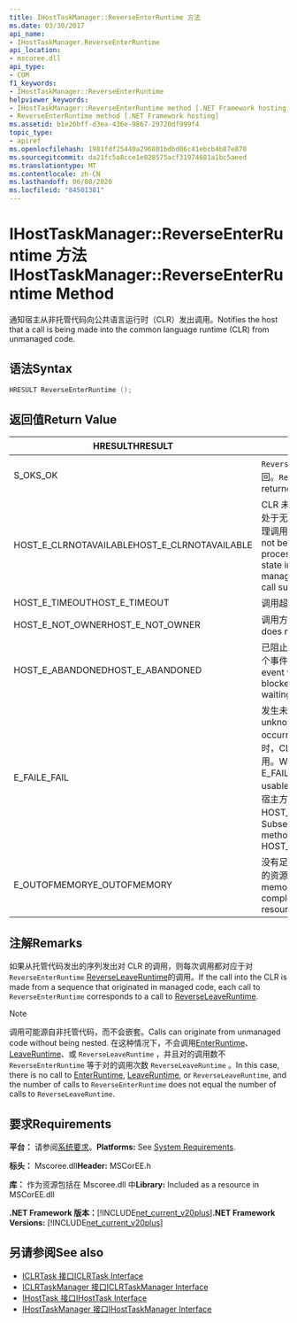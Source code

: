 ```yaml
---
title: IHostTaskManager::ReverseEnterRuntime 方法
ms.date: 03/30/2017
api_name:
- IHostTaskManager.ReverseEnterRuntime
api_location:
- mscoree.dll
api_type:
- COM
f1_keywords:
- IHostTaskManager::ReverseEnterRuntime
helpviewer_keywords:
- IHostTaskManager::ReverseEnterRuntime method [.NET Framework hosting]
- ReverseEnterRuntime method [.NET Framework hosting]
ms.assetid: b1e26bff-d3ea-436e-9867-29720df999f4
topic_type:
- apiref
ms.openlocfilehash: 1981fdf25440a296801bdbd06c41ebcb4b87e870
ms.sourcegitcommit: da21fc5a8cce1e028575acf31974681a1bc5aeed
ms.translationtype: MT
ms.contentlocale: zh-CN
ms.lasthandoff: 06/08/2020
ms.locfileid: "84501381"
---
```

# <a name="ihosttaskmanagerreverseenterruntime-method"></a><span data-ttu-id="340c1-102">IHostTaskManager::ReverseEnterRuntime 方法</span><span class="sxs-lookup"><span data-stu-id="340c1-102">IHostTaskManager::ReverseEnterRuntime Method</span></span>
<span data-ttu-id="340c1-103">通知宿主从非托管代码向公共语言运行时（CLR）发出调用。</span><span class="sxs-lookup"><span data-stu-id="340c1-103">Notifies the host that a call is being made into the common language runtime (CLR) from unmanaged code.</span></span>  
  
## <a name="syntax"></a><span data-ttu-id="340c1-104">语法</span><span class="sxs-lookup"><span data-stu-id="340c1-104">Syntax</span></span>  
  
```cpp  
HRESULT ReverseEnterRuntime ();  
```  
  
## <a name="return-value"></a><span data-ttu-id="340c1-105">返回值</span><span class="sxs-lookup"><span data-stu-id="340c1-105">Return Value</span></span>  
  
|<span data-ttu-id="340c1-106">HRESULT</span><span class="sxs-lookup"><span data-stu-id="340c1-106">HRESULT</span></span>|<span data-ttu-id="340c1-107">说明</span><span class="sxs-lookup"><span data-stu-id="340c1-107">Description</span></span>|  
|-------------|-----------------|  
|<span data-ttu-id="340c1-108">S_OK</span><span class="sxs-lookup"><span data-stu-id="340c1-108">S_OK</span></span>|<span data-ttu-id="340c1-109">`ReverseEnterRuntime`已成功返回。</span><span class="sxs-lookup"><span data-stu-id="340c1-109">`ReverseEnterRuntime` returned successfully.</span></span>|  
|<span data-ttu-id="340c1-110">HOST_E_CLRNOTAVAILABLE</span><span class="sxs-lookup"><span data-stu-id="340c1-110">HOST_E_CLRNOTAVAILABLE</span></span>|<span data-ttu-id="340c1-111">CLR 未加载到进程中，或 CLR 处于无法运行托管代码或成功处理调用的状态。</span><span class="sxs-lookup"><span data-stu-id="340c1-111">The CLR has not been loaded into a process, or the CLR is in a state in which it cannot run managed code or process the call successfully.</span></span>|  
|<span data-ttu-id="340c1-112">HOST_E_TIMEOUT</span><span class="sxs-lookup"><span data-stu-id="340c1-112">HOST_E_TIMEOUT</span></span>|<span data-ttu-id="340c1-113">调用超时。</span><span class="sxs-lookup"><span data-stu-id="340c1-113">The call timed out.</span></span>|  
|<span data-ttu-id="340c1-114">HOST_E_NOT_OWNER</span><span class="sxs-lookup"><span data-stu-id="340c1-114">HOST_E_NOT_OWNER</span></span>|<span data-ttu-id="340c1-115">调用方不拥有该锁。</span><span class="sxs-lookup"><span data-stu-id="340c1-115">The caller does not own the lock.</span></span>|  
|<span data-ttu-id="340c1-116">HOST_E_ABANDONED</span><span class="sxs-lookup"><span data-stu-id="340c1-116">HOST_E_ABANDONED</span></span>|<span data-ttu-id="340c1-117">已阻止的线程或纤程正在等待某个事件时，该事件被取消。</span><span class="sxs-lookup"><span data-stu-id="340c1-117">An event was canceled while a blocked thread or fiber was waiting on it.</span></span>|  
|<span data-ttu-id="340c1-118">E_FAIL</span><span class="sxs-lookup"><span data-stu-id="340c1-118">E_FAIL</span></span>|<span data-ttu-id="340c1-119">发生未知的灾难性故障。</span><span class="sxs-lookup"><span data-stu-id="340c1-119">An unknown catastrophic failure occurred.</span></span> <span data-ttu-id="340c1-120">当方法返回 E_FAIL 时，CLR 在该进程内将不再可用。</span><span class="sxs-lookup"><span data-stu-id="340c1-120">When a method returns E_FAIL, the CLR is no longer usable within the process.</span></span> <span data-ttu-id="340c1-121">对宿主方法的后续调用会返回 HOST_E_CLRNOTAVAILABLE。</span><span class="sxs-lookup"><span data-stu-id="340c1-121">Subsequent calls to hosting methods return HOST_E_CLRNOTAVAILABLE.</span></span>|  
|<span data-ttu-id="340c1-122">E_OUTOFMEMORY</span><span class="sxs-lookup"><span data-stu-id="340c1-122">E_OUTOFMEMORY</span></span>|<span data-ttu-id="340c1-123">没有足够的内存可用来完成请求的资源分配。</span><span class="sxs-lookup"><span data-stu-id="340c1-123">Not enough memory is available to complete the requested resource allocation.</span></span>|  
  
## <a name="remarks"></a><span data-ttu-id="340c1-124">注解</span><span class="sxs-lookup"><span data-stu-id="340c1-124">Remarks</span></span>  
 <span data-ttu-id="340c1-125">如果从托管代码发出的序列发出对 CLR 的调用，则每次调用都对应于对 `ReverseEnterRuntime` [ReverseLeaveRuntime](ihosttaskmanager-reverseleaveruntime-method.md)的调用。</span><span class="sxs-lookup"><span data-stu-id="340c1-125">If the call into the CLR is made from a sequence that originated in managed code, each call to `ReverseEnterRuntime` corresponds to a call to [ReverseLeaveRuntime](ihosttaskmanager-reverseleaveruntime-method.md).</span></span>  
  
> [!NOTE]
> <span data-ttu-id="340c1-126">调用可能源自非托管代码，而不会嵌套。</span><span class="sxs-lookup"><span data-stu-id="340c1-126">Calls can originate from unmanaged code without being nested.</span></span> <span data-ttu-id="340c1-127">在这种情况下，不会调用[EnterRuntime](ihosttaskmanager-enterruntime-method.md)、 [LeaveRuntime](ihosttaskmanager-leaveruntime-method.md)、或 `ReverseLeaveRuntime` ，并且对的调用数不 `ReverseEnterRuntime` 等于对的调用次数 `ReverseLeaveRuntime` 。</span><span class="sxs-lookup"><span data-stu-id="340c1-127">In this case, there is no call to [EnterRuntime](ihosttaskmanager-enterruntime-method.md), [LeaveRuntime](ihosttaskmanager-leaveruntime-method.md), or `ReverseLeaveRuntime`, and the number of calls to `ReverseEnterRuntime` does not equal the number of calls to `ReverseLeaveRuntime`.</span></span>  
  
## <a name="requirements"></a><span data-ttu-id="340c1-128">要求</span><span class="sxs-lookup"><span data-stu-id="340c1-128">Requirements</span></span>  
 <span data-ttu-id="340c1-129">**平台：** 请参阅[系统要求](../../get-started/system-requirements.md)。</span><span class="sxs-lookup"><span data-stu-id="340c1-129">**Platforms:** See [System Requirements](../../get-started/system-requirements.md).</span></span>  
  
 <span data-ttu-id="340c1-130">**标头：** Mscoree.dll</span><span class="sxs-lookup"><span data-stu-id="340c1-130">**Header:** MSCorEE.h</span></span>  
  
 <span data-ttu-id="340c1-131">**库：** 作为资源包括在 Mscoree.dll 中</span><span class="sxs-lookup"><span data-stu-id="340c1-131">**Library:** Included as a resource in MSCorEE.dll</span></span>  
  
 <span data-ttu-id="340c1-132">**.NET Framework 版本：**[!INCLUDE[net_current_v20plus](../../../../includes/net-current-v20plus-md.md)]</span><span class="sxs-lookup"><span data-stu-id="340c1-132">**.NET Framework Versions:** [!INCLUDE[net_current_v20plus](../../../../includes/net-current-v20plus-md.md)]</span></span>  
  
## <a name="see-also"></a><span data-ttu-id="340c1-133">另请参阅</span><span class="sxs-lookup"><span data-stu-id="340c1-133">See also</span></span>

- [<span data-ttu-id="340c1-134">ICLRTask 接口</span><span class="sxs-lookup"><span data-stu-id="340c1-134">ICLRTask Interface</span></span>](iclrtask-interface.md)
- [<span data-ttu-id="340c1-135">ICLRTaskManager 接口</span><span class="sxs-lookup"><span data-stu-id="340c1-135">ICLRTaskManager Interface</span></span>](iclrtaskmanager-interface.md)
- [<span data-ttu-id="340c1-136">IHostTask 接口</span><span class="sxs-lookup"><span data-stu-id="340c1-136">IHostTask Interface</span></span>](ihosttask-interface.md)
- [<span data-ttu-id="340c1-137">IHostTaskManager 接口</span><span class="sxs-lookup"><span data-stu-id="340c1-137">IHostTaskManager Interface</span></span>](ihosttaskmanager-interface.md)
